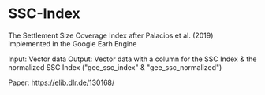 # SSC-Index
The Settlement Size Coverage Index after Palacios et al. (2019) implemented in the Google Earh Engine

Input: Vector data 
Output: Vector data with a column for the SSC Index & the normalized SSC Index ("gee_ssc_index" & "gee_ssc_normalized")

Paper: https://elib.dlr.de/130168/
